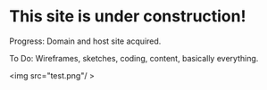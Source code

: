 # This site is under construction!
Progress: Domain and host site acquired.

To Do: Wireframes, sketches, coding, content, basically everything.

<img src="test.png"/ >
